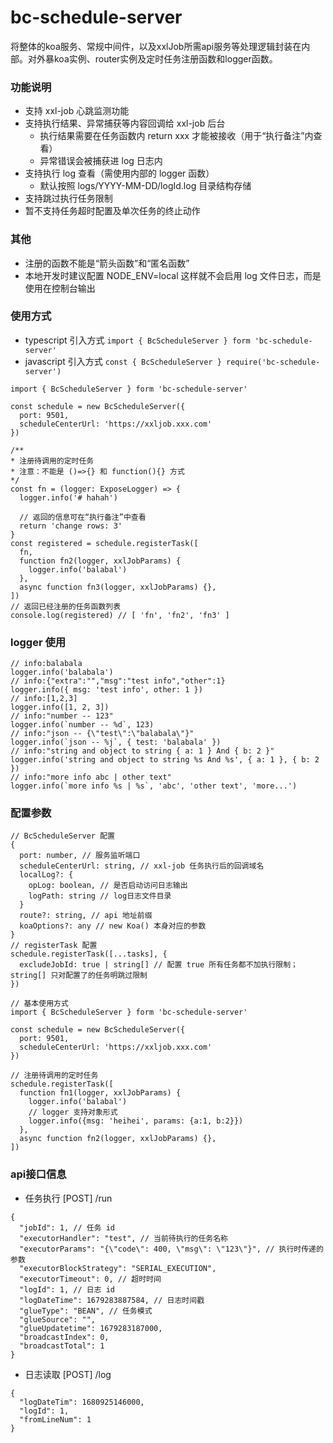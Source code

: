 # bc-schedule-server
  将整体的koa服务、常规中间件，以及xxlJob所需api服务等处理逻辑封装在内部。对外暴koa实例、router实例及定时任务注册函数和logger函数。

### 功能说明
  - 支持 xxl-job 心跳监测功能
  - 支持执行结果、异常捕获等内容回调给 xxl-job 后台
    - 执行结果需要在任务函数内 return xxx 才能被接收（用于“执行备注”内查看）
    - 异常错误会被捕获进 log 日志内
  - 支持执行 log 查看（需使用内部的 logger 函数）
    - 默认按照 logs/YYYY-MM-DD/logId.log 目录结构存储
  - 支持跳过执行任务限制
  - 暂不支持任务超时配置及单次任务的终止动作

### 其他
  - 注册的函数不能是“箭头函数”和“匿名函数”
  - 本地开发时建议配置 NODE_ENV=local 这样就不会启用 log 文件日志，而是使用在控制台输出

### 使用方式
  - typescript 引入方式 `import { BcScheduleServer } form 'bc-schedule-server'`
  - javascript 引入方式 `const { BcScheduleServer } require('bc-schedule-server')`
  ```
  import { BcScheduleServer } form 'bc-schedule-server'

  const schedule = new BcScheduleServer({ 
    port: 9501,
    scheduleCenterUrl: 'https://xxljob.xxx.com'
  })

  /**
  * 注册待调用的定时任务
  * 注意：不能是 ()=>{} 和 function(){} 方式
  */
  const fn = (logger: ExposeLogger) => {
    logger.info('# hahah')

    // 返回的信息可在“执行备注”中查看
    return 'change rows: 3'
  }
  const registered = schedule.registerTask([
    fn,
    function fn2(logger, xxlJobParams) {
      logger.info('balabal')
    },
    async function fn3(logger, xxlJobParams) {},
  ])
  // 返回已经注册的任务函数列表
  console.log(registered) // [ 'fn', 'fn2', 'fn3' ]
  ```

### logger 使用
```
// info:balabala
logger.info('balabala')
// info:{"extra":"","msg":"test info","other":1}
logger.info({ msg: 'test info', other: 1 })
// info:[1,2,3]
logger.info([1, 2, 3])
// info:"number -- 123"
logger.info(`number -- %d`, 123)
// info:"json -- {\"test\":\"balabala\"}"
logger.info(`json -- %j`, { test: 'balabala' })
// info:"string and object to string { a: 1 } And { b: 2 }"
logger.info('string and object to string %s And %s', { a: 1 }, { b: 2 })
// info:"more info abc | other text"
logger.info(`more info %s | %s`, 'abc', 'other text', 'more...')
```

### 配置参数
```
// BcScheduleServer 配置
{
  port: number, // 服务监听端口
  scheduleCenterUrl: string, // xxl-job 任务执行后的回调域名
  localLog?: { 
    opLog: boolean, // 是否启动访问日志输出
    logPath: string // log日志文件目录
  }
  route?: string, // api 地址前缀
  koaOptions?: any // new Koa() 本身对应的参数
}
// registerTask 配置
schedule.registerTask([...tasks], {
  excludeJobId: true | string[] // 配置 true 所有任务都不加执行限制；string[] 只对配置了的任务明跳过限制
})

// 基本使用方式
import { BcScheduleServer } form 'bc-schedule-server'

const schedule = new BcScheduleServer({ 
  port: 9501,
  scheduleCenterUrl: 'https://xxljob.xxx.com'
})

// 注册待调用的定时任务
schedule.registerTask([
  function fn1(logger, xxlJobParams) {
    logger.info('balabal')
    // logger 支持对象形式
    logger.info({msg: 'heihei', params: {a:1, b:2}})
  },
  async function fn2(logger, xxlJobParams) {},
])
```

### api接口信息
  - 任务执行 [POST] /run
  ```
  {
    "jobId": 1, // 任务 id
    "executorHandler": "test", // 当前待执行的任务名称
    "executorParams": "{\"code\": 400, \"msg\": \"123\"}", // 执行时传递的参数
    "executorBlockStrategy": "SERIAL_EXECUTION",
    "executorTimeout": 0, // 超时时间
    "logId": 1, // 日志 id
    "logDateTime": 1679283887584, // 日志时间戳
    "glueType": "BEAN", // 任务模式
    "glueSource": "",
    "glueUpdatetime": 1679283187000,
    "broadcastIndex": 0,
    "broadcastTotal": 1
  }
  ```
  - 日志读取 [POST] /log
  ```
  {
    "logDateTim": 1680925146000,
    "logId": 1,
    "fromLineNum": 1
  }
  ```
